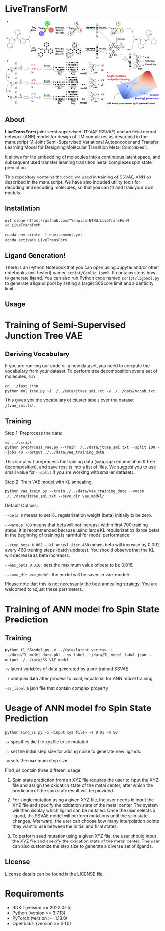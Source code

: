 # LiveTransForM
![Figure abstract](https://github.com/TYanglab-NTHU/LiveTransForM/blob/main/data/art/abstract.png)

## About
**LiveTransForm** joint semi-supervised JT-VAE (SSVAE) and artificial neural network (ANN) model for design of TM complexes as described in the manuscript "A Joint Semi-Supervised Variational Autoencoder and Transfer Learning Model for Designing Molecular Transition Metal Complexes".

It allows for the embedding of molecules into a continuous latent space, and subsequent used transfer learning transition metal complexes spin state prediction 

This repository contains the code we used in training of SSVAE, ANN as described in the manuscript. We have also included utility tools for decoding and encoding molecules, so that you can fit and train your own models.

## Installation
```sh
git clone https://github.com/TYanglab-NTHU/LiveTransForM
cd LiveTransForM
```

```sh
conda env create -f environment.yml
conda activate LiveTransForm
```

## Ligand Generation!
There is an IPython Notebook that you can open using Jupyter and/or other notebooks (not tested) named `script/Genlig.ipynb`. It contains steps how to generate ligand.
You can also run Python code named `script/ligpool.py` to generate a ligand pool by setting a target SCScore limit and a denticity limit. 
## Usage

# Training of Semi-Supervised Junction Tree VAE

## Deriving Vocabulary
If you are running our code on a new dataset, you need to compute the vocabulary from your dataset.
To perform tree decomposition over a set of molecules, run
```
cd ../fast_jtnn
python mol_tree.py -i ./../data/jtvae_smi.txt -v ./../data/vocab.txt
```
This gives you the vocabulary of cluster labels over the dataset `jtvae_smi.txt`.

## Training
Step 1: Preprocess the data:
```
cd ../script
python preprocess_vae.py --train ./../data/jtvae_smi.txt --split 100 --jobs 40 --output ./../data/vae_training_data
```
This script will preprocess the training data (subgraph enumeration & tree decomposition), and save results into a list of files. We suggest you to use small value for `--split` if you are working with smaller datasets.

Step 2: Train VAE model with KL annealing.
```
python vae_train.py --train ./../data/vae_training_data --vocab ./../data/jtvae_smi.txt --save_dir vae_model/
```
Default Options:

`--beta 0` means to set KL regularization weight (beta) initially to be zero.

`--warmup 700` means that beta will not increase within first 700 training steps. It is recommended because using large KL regularization (large beta) in the beginning of training is harmful for model performance.

`--step_beta 0.002 --kl_anneal_iter 460` means beta will increase by 0.002 every 460 training steps (batch updates). You should observe that the KL will decrease as beta increases.

`--max_beta 0.016 ` sets the maximum value of beta to be 0.016.

`--save_dir vae_model`: the model will be saved in vae_model/

Please note that this is not necessarily the best annealing strategy. You are welcomed to adjust these parameters.

# Training of ANN model fro Spin State Prediction

## Training
```
python tl_SSmodel.py -v ../data/latent_vec.csv -i ../data/TL_model_data.pkl --ss_label ../data/TL_model_label.json --output ./../data/SS_VAE_model
```
`-v` latent variables of data generated by a pre-trained SSVAE.

`-i` complex data after process to axial, equatorial for ANN model training

`-ss_label` a json file that contain complex property

# Usage of ANN model fro Spin State Prediction
```
python Find_ss.py -x <input xyz file> -s 0.01 -m 50
```
`-x` specifies the file xyzfile to be mutated.

`-s` set the initial step size for adding noise to generate new ligands.

`-m` sets the maximum step size.

Find_ss contain three different usage:
1. Spin state prediction from an XYZ file requires the user to input the XYZ file and assign the oxidation state of the metal center, after which the prediction of the spin state result will be provided.

2. For single mutation using a given XYZ file, the user needs to input the XYZ file and specify the oxidation state of the metal center. The system will then display which ligand can be mutated. Once the user selects a ligand, the SSVAE model will perform mutations until the spin state changes. Afterward, the user can choose how many interpolation points they want to use between the initial and final states.

3. To perform seed mutation using a given XYZ file, the user should input the XYZ file and specify the oxidation state of the metal center. The user can also customize the step size to generate a diverse set of ligands.

## License
License details can be found in the LICENSE file.
# Requirements
* RDKit (version >= 2022.09.5)
* Python (version >= 3.7.13)
* PyTorch (version >= 1.13.0)
* Openbabel (version >= 3.1.0)
